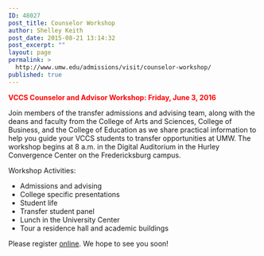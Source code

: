 ```yaml
---
ID: 48027
post_title: Counselor Workshop
author: Shelley Keith
post_date: 2015-08-21 13:14:32
post_excerpt: ""
layout: page
permalink: >
  http://www.umw.edu/admissions/visit/counselor-workshop/
published: true
---
```

<strong><span style="color: #ff0000">VCCS Counselor and Advisor Workshop: Friday, June 3, 2016</span></strong>

Join members of the transfer admissions and advising team, along with the deans and faculty from the College of Arts and Sciences, College of Business, and the College of Education as we share practical information to help you guide your VCCS students to transfer opportunities at UMW. The workshop begins at 8 a.m. in the Digital Auditorium in the Hurley Convergence Center on the Fredericksburg campus.

Workshop Activities:
<ul>
 	<li>Admissions and advising</li>
 	<li>College specific presentations</li>
 	<li>Student life</li>
 	<li>Transfer student panel</li>
 	<li>Lunch in the University Center</li>
 	<li>Tour a residence hall and academic buildings</li>
</ul>
Please register <a href="https://umw.askadmissions.net/Portal/EI/ViewDetails?gid=623577cc16190660fa4335bc6c3adb7f09acc5">online</a>. We hope to see you soon!